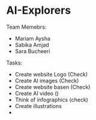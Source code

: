 # AI-Explorers

Team Memebrs:
- Mariam Aysha
- Sabika Amjad
- Sara Bucheeri

Tasks:
- Create website Logo (Check)
- Create AI images (Check)
- Create website basen (Check)
- Create AI video ()
- Think of infographics (check)
- Create illustrations 
- 
